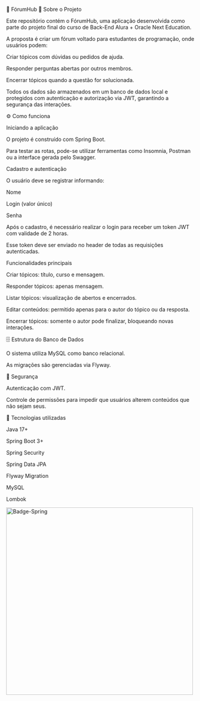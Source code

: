 📌 FórumHub 🔎 Sobre o Projeto

Este repositório contém o FórumHub, uma aplicação desenvolvida como parte do projeto final do curso de Back-End Alura + Oracle Next Education.

A proposta é criar um fórum voltado para estudantes de programação, onde usuários podem:

Criar tópicos com dúvidas ou pedidos de ajuda.

Responder perguntas abertas por outros membros.

Encerrar tópicos quando a questão for solucionada.

Todos os dados são armazenados em um banco de dados local e protegidos com autenticação e autorização via JWT, garantindo a segurança das interações.

⚙️ Como funciona

Iniciando a aplicação

O projeto é construído com Spring Boot.

Para testar as rotas, pode-se utilizar ferramentas como Insomnia, Postman ou a interface gerada pelo Swagger.

Cadastro e autenticação

O usuário deve se registrar informando:

Nome

Login (valor único)

Senha

Após o cadastro, é necessário realizar o login para receber um token JWT com validade de 2 horas.

Esse token deve ser enviado no header de todas as requisições autenticadas.

Funcionalidades principais

Criar tópicos: título, curso e mensagem.

Responder tópicos: apenas mensagem.

Listar tópicos: visualização de abertos e encerrados.

Editar conteúdos: permitido apenas para o autor do tópico ou da resposta.

Encerrar tópicos: somente o autor pode finalizar, bloqueando novas interações.

🗄️ Estrutura do Banco de Dados

O sistema utiliza MySQL como banco relacional.

As migrações são gerenciadas via Flyway.

🔐 Segurança

Autenticação com JWT.

Controle de permissões para impedir que usuários alterem conteúdos que não sejam seus.

🚀 Tecnologias utilizadas

Java 17+

Spring Boot 3+

Spring Security

Spring Data JPA

Flyway Migration

MySQL

Lombok

<img width="500" height="500" alt="Badge-Spring" src="https://github.com/user-attachments/assets/a0736d94-9ea2-4591-ac32-93c7317f9ff0" />

